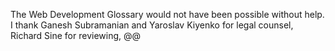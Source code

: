 The Web Development Glossary would not have been possible without help. I thank Ganesh Subramanian and Yaroslav Kiyenko for legal counsel, Richard Sine for reviewing, @@